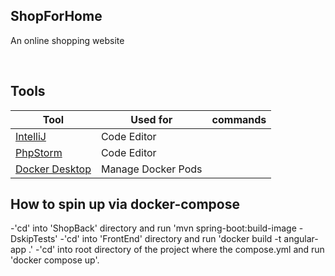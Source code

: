 ## ShopForHome
An online shopping website


<br/>




## Tools

| Tool                                                                                    | Used for           | commands      |
|-----------------------------------------------------------------------------------------|--------------------|---------------|
| [IntelliJ](https://www.jetbrains.com/idea/)                                             | Code Editor        |               |
| [PhpStorm](https://desktop.github.com/)                                                 | Code Editor        |               |
| [Docker Desktop](https://www.docker.com/products/docker-desktop/)                       | Manage Docker Pods |               |

## How to spin up via docker-compose
-'cd' into 'ShopBack' directory and run 'mvn spring-boot:build-image -DskipTests'
-'cd' into 'FrontEnd' directory and run 'docker build -t angular-app .'
-'cd' into root directory of the project where the compose.yml and run 'docker compose up'.

<br/>

